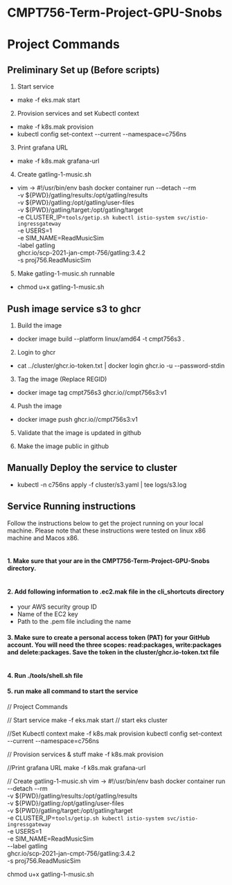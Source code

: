 # CMPT756-Term-Project-GPU-Snobs

# Project Commands

## Preliminary Set up (Before scripts)
1. Start service
  - make -f eks.mak start

2. Provision services and set Kubectl context
  - make -f k8s.mak provision
  - kubectl config set-context --current --namespace=c756ns

3. Print grafana URL
  - make -f k8s.mak grafana-url

4. Create gatling-1-music.sh
  - vim -> 
    #!/usr/bin/env bash
    docker container run --detach --rm \
      -v ${PWD}/gatling/results:/opt/gatling/results \
      -v ${PWD}/gatling:/opt/gatling/user-files \
      -v ${PWD}/gatling/target:/opt/gatling/target \
      -e CLUSTER_IP=`tools/getip.sh kubectl istio-system svc/istio-ingressgateway` \
      -e USERS=1 \
      -e SIM_NAME=ReadMusicSim \
      -label gatling \
      ghcr.io/scp-2021-jan-cmpt-756/gatling:3.4.2 \
      -s proj756.ReadMusicSim

5. Make gatling-1-music.sh runnable
  - chmod u+x gatling-1-music.sh


## Push image service s3 to ghcr

1. Build the image
  - docker image build --platform linux/amd64 -t cmpt756s3 .

2. Login to ghcr
  - cat ../cluster/ghcr.io-token.txt | docker login ghcr.io -u <REGID> --password-stdin

3. Tag the image (Replace REGID)
  - docker image tag cmpt756s3 ghcr.io/<REGID>/cmpt756s3:v1

4. Push the image
  - docker image push ghcr.io/<REGID>/cmpt756s3:v1

5. Validate that the image is updated in github

6. Make the image public in github

## Manually Deploy the service to cluster

  - kubectl -n c756ns apply -f cluster/s3.yaml | tee logs/s3.log



## Service Running instructions
Follow the instructions below to get the project running on your local machine. Please note that these instructions were tested on linux x86 machine and Macos x86. <br> <br>

#### 1. Make sure that your are in the CMPT756-Term-Project-GPU-Snobs directory. <br> <br>
#### 2. Add following information to **.ec2.mak file** in the cli_shortcuts directory
- your AWS security group ID
- Name of the EC2 key
- Path to the .pem file including the name


#### 3. Make sure to create a personal access token (PAT) for your GitHub account. You will need the three scopes: read:packages, write:packages and delete:packages. Save the token in the cluster/ghcr.io-token.txt file <br> <br>

#### 4. Run **./tools/shell.sh** file

#### 5. run **make all** command to start the service
// Project Commands

// Start service
make -f eks.mak start // start eks cluster

//Set Kubectl context
make -f k8s.mak provision
kubectl config set-context --current --namespace=c756ns

// Provision services & stuff
make -f k8s.mak provision

//Print grafana URL
make -f k8s.mak grafana-url

// Create gatling-1-music.sh
vim -> 
#!/usr/bin/env bash
docker container run --detach --rm \
  -v ${PWD}/gatling/results:/opt/gatling/results \
  -v ${PWD}/gatling:/opt/gatling/user-files \
  -v ${PWD}/gatling/target:/opt/gatling/target \
  -e CLUSTER_IP=`tools/getip.sh kubectl istio-system svc/istio-ingressgateway` \
  -e USERS=1 \
  -e SIM_NAME=ReadMusicSim \
  --label gatling \
  ghcr.io/scp-2021-jan-cmpt-756/gatling:3.4.2 \
  -s proj756.ReadMusicSim

chmod u+x gatling-1-music.sh

